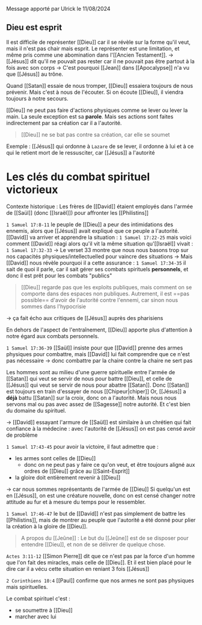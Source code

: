 Message apporté par Ulrick le 11/08/2024
## Dieu est esprit
Il est difficile de représenter [[Dieu]] car il se révèle sur la forme qu'il veut, mais il n'est pas chair mais esprit. Le représenter est une limitation, et même pris comme une abomination dans l'[[Ancien Testament]].
-> [[Jésus]] dit qu'il ne pouvait pas rester car il ne pouvait pas être partout à la fois avec son corps
-> C'est pourquoi [[Jean]] dans [[Apocalypse]] n'a vu que [[Jésus]] au trône.

Quand [[Satan]] essaie de nous tromper, [[Dieu]] essaiera toujours de nous prévenir. Mais c'est à nous de l'écouter. Si on écoute [[Dieu]], il viendra toujours à notre secours.

[[Dieu]] ne peut pas faire d'actions physiques comme se lever ou lever la main. La seule exception est sa **parole**. Mais ses actions sont faites indirectement par sa création car il a l'autorité.
> [[Dieu]] ne se bat pas contre sa création, car elle se soumet

Exemple : [[Jésus]] qui ordonne à `Lazare` de se lever, il ordonne à lui et à ce qui le retient mort de le ressusciter, car [[Jésus]] a l'autorité
# Les clés du combat spirituel victorieux 
Contexte historique : Les frères de [[David]] étaient employés dans l'armée de [[Saül]] (donc [[Israël]]) pour affronter les [[Philistins]]

`1 Samuel 17:8-11`  le peuple de [[Dieu]] a peur des intimidations des ennemis, alors que [[Jésus]] avait expliqué que ce peuple a l'autorité.
[[David]] va arriver et apprendre la situation : `1 Samuel 17:22-25`  mais voici comment [[David]] réagi alors qu'il vit la même situation qu'[[Israël]] vivait : `1 Samuel 17:32-33` 
-> Le verset 33 montre que nous nous basons trop sur nos capacités physiques/intellectuelled pour vaincre des situations
-> Mais [[David]] nous révèle pourquoi il a cette assurance : `1 Samuel 17:34-35` il sait de quoi il parle, car il sait gérer ses combats spirituels **personnels**, et donc il est prêt pour les combats "publics"

> [[Dieu]] regarde pas que les exploits publiques, mais comment on se comporte dans des espaces non publiques. Autrement, il est ==pas possible== d'avoir de l'autorité contre l'ennemi, car sinon nous sommes dans l'hypocrisie

-> ça fait écho aux critiques de [[Jésus]] auprès des pharisiens 

En dehors de l'aspect de l'entraînement, [[Dieu]] apporte plus d'attention à notre égard aux combats personnels.

`1 Samuel 17:36-39` [[Saül]] insiste pour que [[David]] prenne des armes physiques pour combattre, mais [[David]] lui fait comprendre que ce n'est pas nécessaire
-> donc combattre par la chaire contre la chaire ne sert pas

Les hommes sont au milieu d'une guerre spirituelle entre l'armée de [[Satan]] qui veut se servir de nous pour battre [[Dieu]], et celle de [[Jésus]] qui veut se servir de nous pour abattre [[Satan]]. Donc [[Satan]] est toujours en train d'essayer de nous [[Chipeur|chiper]]
Or, [[Jésus]] a **déjà** battu [[Satan]] sur la croix, donc on a l'autorité. Mais nous nous servons mal ou pas avec assez de [[Sagesse]] notre autorité. Et c'est bien du domaine du spirituel.

-> [[David]] essayant l'armure de [[Saül]] est similaire à un chrétien qui fait confiance à la médecine : avec l'autorité de [[Jésus]] on est pas censé avoir de problème

`1 Samuel 17:43-45` pour avoir la victoire, il faut admettre que :
- les armes sont celles de [[Dieu]]
  - donc on ne peut pas y faire ce qu'on veut, et être toujours aligné aux ordres de [[Dieu]] grâce au [[Saint-Esprit]]
- la gloire doit entièrement revenir à [[Dieu]]

-> car nous sommes représentants de l'armée de [[Dieu]]
Si quelqu'un est en [[Jésus]], on est une créature nouvelle, donc on est censé changer notre attitude au fur et à mesure du temps pour le ressembler.

`1 Samuel 17:46-47` le but de [[David]] n'est pas simplement de battre les [[Philistins]], mais de montrer au peuple que l'autorité a été donné pour plier la création à la gloire de [[Dieu]].

> A propos du [[Jeûne]] : Le but du [[Jeûne]] est de se disposer pour entendre [[Dieu]], et non de se délivrer de quelque chose.

`Actes 3:11-12` [[Simon Pierre]] dit que ce n'est pas par la force d'un homme que l'on fait des miracles, mais celle de [[Dieu]]. Et il est bien placé pour le dire car il a vécu cette situation en reniant 3 fois [[Jésus]]

`2 Corinthiens 10:4` [[Paul]] confirme que nos armes ne sont pas physiques mais spirituelles.

Le combat spirituel c'est :
- se soumettre à [[Dieu]]
- marcher avec lui
